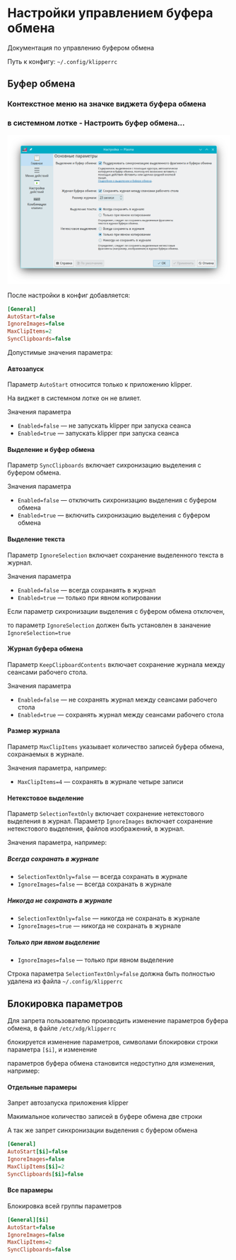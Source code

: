 # Настройки управлением буфера обмена

Документация по управлению буфером обмена

Путь к конфигу: `~/.config/klipperrc`

## Буфер обмена

### Контекстное меню на значке виджета буфера обмена

### в системном лотке - Настроить буфер обмена...

![""](../img/20230719_113844.png "")

После настройки в конфиг добавляется:

```ini
[General]
AutoStart=false
IgnoreImages=false
MaxClipItems=2
SyncClipboards=false
```

Допустимые значения параметра:

#### Автозапуск

Параметр `AutoStart` относится только к приложению klipper.

На виджет в системном лотке он не влияет.

Значения параметра

* `Enabled=false` — не запускать klipper при запуска сеанса
* `Enabled=true` — запускать klipper при запуска сеанса

#### Выделение и буфер обмена

Параметр `SyncClipboards` включает сихронизацию выделения с буфером обмена.

Значения параметра

* `Enabled=false` — отключить сихронизацию выделения с буфером обмена
* `Enabled=true` — включить сихронизацию выделения с буфером обмена

#### Выделение текста

Параметр `IgnoreSelection` включает сохранение выделенного текста в журнал.

Значения параметра

* `Enabled=false` — всегда сохранаять в журнал
* `Enabled=true` — только при явном копировании

Если параметр сихронизации выделения с буфером обмена отключен,

то параметр `IgnoreSelection` должен быть установлен в заначение `IgnoreSelection=true`

#### Журнал буфера обмена

Параметр `KeepClipboardContents` включает сохранение журнала между сеансами рабочего стола.

Значения параметра

* `Enabled=false` — не сохранять журнал между сеансами рабочего стола
* `Enabled=true` — сохранять журнал между сеансами рабочего стола

#### Размер журнала

Параметр `MaxClipItems` указывает количество записей буфера обмена, сохранаемых в журнале.

Значения параметра, например:

* `MaxClipItems=4` — сохранять в журнале четыре записи


#### Нетекстовое выделение

Параметр `SelectionTextOnly` включает сохранение нетекстового выделения в журнал.
Параметр `IgnoreImages` включает сохранение нетекстового выделения, файлов изображений, в журнал.

Значения параметра, например:

##### Всегда сохранать в журнале

* `SelectionTextOnly=false` — всегда сохранать в журнале
* `IgnoreImages=false` — всегда сохранать в журнале

##### Никогда не сохранать в журнале

* `SelectionTextOnly=false` — никогда не сохранать в журнале
* `IgnoreImages=true` — никогда не сохранать в журнале

##### Только при явном выделение

* `IgnoreImages=false` — только при явном выделение

Строка параметра `SelectionTextOnly=false` должна быть полностью удалена из файла `~/.config/klipperrc`

## Блокировка параметров

Для запрета пользователю производить изменение параметров буфера обмена, в файле `/etc/xdg/klipperrc`

блокируется изменение параметров, символами блокировки строки параметра `[$i]`, и изменение

параметров буфера обмена становится недоступно для изменения, например:

#### Отдельные парамеры

Запрет автозапуска приложения klipper

Макимальное количество записей в буфере обмена две строки

А так же запрет синхронизации выделения с буфером обмена

```ini
[General]
AutoStart[$i]=false
IgnoreImages=false
MaxClipItems[$i]=2
SyncClipboards[$i]=false
```

#### Все парамеры

Блокировка всей группы параметров

```ini
[General][$i]
AutoStart=false
IgnoreImages=false
MaxClipItems=2
SyncClipboards=false
```
